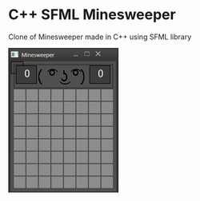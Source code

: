 # C++ SFML Minesweeper

Clone of Minesweeper made in C++ using SFML library 

![Alt text](ss.jpg?raw=true "Easy mode")
